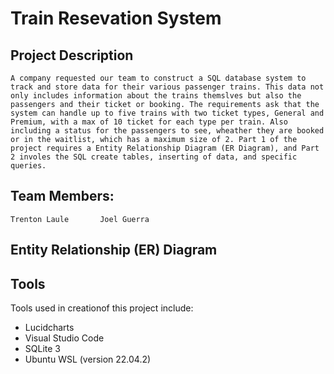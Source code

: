 # Train Resevation System

## Project Description

    A company requested our team to construct a SQL database system to track and store data for their various passenger trains. This data not only includes information about the trains themslves but also the passengers and their ticket or booking. The requirements ask that the system can handle up to five trains with two ticket types, General and Premium, with a max of 10 ticket for each type per train. Also including a status for the passengers to see, wheather they are booked or in the waitlist, which has a maximum size of 2. Part 1 of the project requires a Entity Relationship Diagram (ER Diagram), and Part 2 involes the SQL create tables, inserting of data, and specific queries.

## Team Members:

    Trenton Laule		Joel Guerra

## Entity Relationship (ER) Diagram

## Tools

Tools used in creationof this project include:

* Lucidcharts
* Visual Studio Code
* SQLite 3
* Ubuntu WSL (version 22.04.2)
